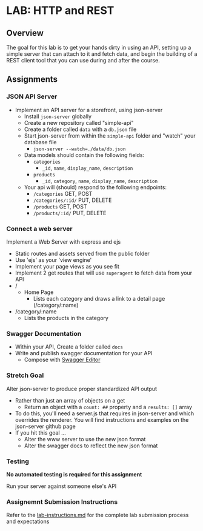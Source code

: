 # LAB: HTTP and REST

## Overview
The goal for this lab is to get your hands dirty in using an API, setting up a simple server that can attach to it and fetch data, and begin the building of a REST client tool that you can use during and after the course.

## Assignments
### JSON API Server
* Implement an API server for a storefront, using json-server
  * Install `json-server` globally
  * Create a new repository called "simple-api"
  * Create a folder called `data` with a `db.json` file
  * Start json-server from within the `simple-api` folder and "watch" your database file
    * `json-server --watch=./data/db.json`
  * Data models should contain the following fields:
    * `categories`
      * `_id`, `name`, `display_name`, `description`
    * `products`
      * `_id`, `category`, `name`, `display_name`, `description`
  * Your api will (should) respond to the following endpoints:
    * `/categories`  GET, POST
    * `/categories/:id/` PUT, DELETE
    * `/products`  GET, POST
    * `/products/:id/` PUT, DELETE
    
### Connect a web server
Implement a Web Server with express and ejs
  * Static routes and assets served from the public folder
  * Use 'ejs' as your 'view engine'
  * Implement your page views as you see fit
  * Implement 2 get routes that will use `superagent` to fetch data from your API
  * /
    * Home Page
        * Lists each category and draws a link to a detail page (/category/:name)
  * /category/:name
    * Lists the products in the category

### Swagger Documentation
  * Within your API, Create a folder called `docs`
  * Write and publish swagger documentation for your API
    * Compose with [Swagger Editor](https://swagger.io/tools/swagger-editor/) 
    
### Stretch Goal
Alter json-server to produce proper standardized API output

* Rather than just an array of objects on a get
  * Return an object with a `count: ##` property and a `results: []` array
* To do this, you'll need a server.js that requires in json-server and which overrides the renderer.  You will find instructions and examples on the json-server github page
* If you hit this goal ...
  * Alter the www server to use the new json format 
  * Alter the swagger docs to reflect the new json format


### Testing
**No automated testing is required for this assignment**

Run your server against someone else's API

### Assignemnt Submission Instructions
Refer to the [lab-instructions.md](../../../reference/submission-instructions/labs) for the complete lab submission process and expectations
